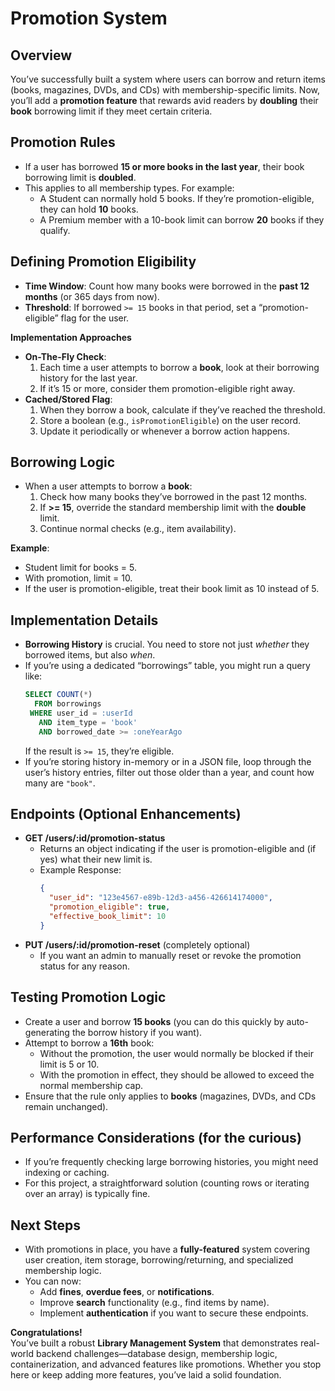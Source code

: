 # Promotion System

## Overview

You’ve successfully built a system where users can borrow and return items (books, magazines, DVDs, and CDs) with membership-specific limits. Now, you’ll add a **promotion feature** that rewards avid readers by **doubling** their **book** borrowing limit if they meet certain criteria.

## Promotion Rules

- If a user has borrowed **15 or more books in the last year**, their book borrowing limit is **doubled**.
- This applies to all membership types. For example:
  - A Student can normally hold 5 books. If they’re promotion-eligible, they can hold **10** books.
  - A Premium member with a 10-book limit can borrow **20** books if they qualify.

## Defining Promotion Eligibility

- **Time Window**: Count how many books were borrowed in the **past 12 months** (or 365 days from now).
- **Threshold**: If borrowed `>= 15` books in that period, set a “promotion-eligible” flag for the user.

**Implementation Approaches**

- **On-The-Fly Check**:
  1.  Each time a user attempts to borrow a **book**, look at their borrowing history for the last year.
  2.  If it’s 15 or more, consider them promotion-eligible right away.
- **Cached/Stored Flag**:
  1.  When they borrow a book, calculate if they’ve reached the threshold.
  2.  Store a boolean (e.g., `isPromotionEligible`) on the user record.
  3.  Update it periodically or whenever a borrow action happens.

## Borrowing Logic

- When a user attempts to borrow a **book**:
  1.  Check how many books they’ve borrowed in the past 12 months.
  2.  If **>= 15**, override the standard membership limit with the **double** limit.
  3.  Continue normal checks (e.g., item availability).

**Example**:

- Student limit for books = 5.
- With promotion, limit = 10.
- If the user is promotion-eligible, treat their book limit as 10 instead of 5.

## Implementation Details

- **Borrowing History** is crucial. You need to store not just _whether_ they borrowed items, but also _when_.
- If you’re using a dedicated “borrowings” table, you might run a query like:
  ```sql
  SELECT COUNT(*)
    FROM borrowings
   WHERE user_id = :userId
     AND item_type = 'book'
     AND borrowed_date >= :oneYearAgo
  ```
  If the result is `>= 15`, they’re eligible.
- If you’re storing history in-memory or in a JSON file, loop through the user’s history entries, filter out those older than a year, and count how many are `"book"`.

## Endpoints (Optional Enhancements)

- **GET /users/:id/promotion-status**
  - Returns an object indicating if the user is promotion-eligible and (if yes) what their new limit is.
  - Example Response:
    ```json
    {
      "user_id": "123e4567-e89b-12d3-a456-426614174000",
      "promotion_eligible": true,
      "effective_book_limit": 10
    }
    ```
- **PUT /users/:id/promotion-reset** (completely optional)
  - If you want an admin to manually reset or revoke the promotion status for any reason.

## Testing Promotion Logic

- Create a user and borrow **15 books** (you can do this quickly by auto-generating the borrow history if you want).
- Attempt to borrow a **16th** book:
  - Without the promotion, the user would normally be blocked if their limit is 5 or 10.
  - With the promotion in effect, they should be allowed to exceed the normal membership cap.
- Ensure that the rule only applies to **books** (magazines, DVDs, and CDs remain unchanged).

## Performance Considerations (for the curious)

- If you’re frequently checking large borrowing histories, you might need indexing or caching.
- For this project, a straightforward solution (counting rows or iterating over an array) is typically fine.

## Next Steps

- With promotions in place, you have a **fully-featured** system covering user creation, item storage, borrowing/returning, and specialized membership logic.
- You can now:
  - Add **fines**, **overdue fees**, or **notifications**.
  - Improve **search** functionality (e.g., find items by name).
  - Implement **authentication** if you want to secure these endpoints.

**Congratulations!**  
You’ve built a robust **Library Management System** that demonstrates real-world backend challenges—database design, membership logic, containerization, and advanced features like promotions. Whether you stop here or keep adding more features, you’ve laid a solid foundation.
